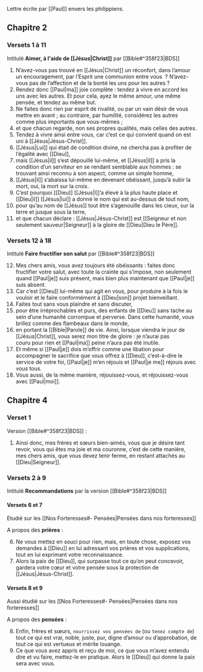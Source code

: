 Lettre écrite par [[Paul]] envers les philippiens.
## Chapitre 2
### Versets 1 à 11
Intitulé **Aimer, à l'aide de [[Jésus|Christ]]** par [[Bible#^358f23|BDS]]

1) N’avez-vous pas trouvé en [[Jésus|Christ]] un réconfort, dans l’amour un encouragement, par l’Esprit une communion entre vous  ? N’avez-vous pas de l’affection et de la bonté les uns pour les autres ?
2) Rendez donc [[Paul|ma]] joie complète : tendez à vivre en accord les uns avec les autres. Et pour cela, ayez le même amour, une même pensée, et tendez au même but.
3) Ne faites donc rien par esprit de rivalité, ou par un vain désir de vous mettre en avant ; au contraire, par humilité, considérez les autres comme plus importants que vous-mêmes ;
4) et que chacun regarde, non ses propres qualités, mais celles des autres.
5) Tendez à vivre ainsi entre vous, car c’est ce qui convient quand on est uni à [[Jésus|Jésus-Christ]].
6) [[Jésus|Lui]] qui était de condition divine,
   ne chercha pas à profiter
   de l’égalité avec [[Dieu]],
7) mais [[Jésus|il]] s’est dépouillé lui-même,
   et [[Jésus|il]] a pris
   la condition d’un serviteur
   en se rendant semblable aux hommes :
   se trouvant ainsi reconnu
   à son aspect, comme un simple homme,
8) [[Jésus|il]] s’abaissa lui-même
   en devenant obéissant,
   jusqu’à subir la mort,
   oui, la mort sur la croix.
9) C’est pourquoi [[Dieu]] [[Jésus|l]]’a élevé
   à la plus haute place
   et [[Dieu|il]] [[Jésus|lui]] a donné le nom
   qui est au-dessus de tout nom,
10) pour qu’au nom de [[Jésus]]
    tout être s’agenouille
    dans les cieux, sur la terre
    et jusque sous la terre,
11) et que chacun déclare :
    [[Jésus|Jésus-Christ]] est [[Seigneur et non seulement sauveur|Seigneur]]
    à la gloire de [[Dieu|Dieu le Père]].
### Versets 12 à 18
Intitulé **Faire fructifier son salut** par [[Bible#^358f23|BDS]]

12) Mes chers amis, vous avez toujours été obéissants : faites donc fructifier votre salut, avec toute la crainte qui s’impose, non seulement quand [[Paul|je]] suis présent, mais bien plus maintenant que [[Paul|je]] suis absent.
13) Car c’est [[Dieu]] lui-même qui agit en vous, pour produire à la fois le vouloir et le faire conformément à [[Dieu|son]] projet bienveillant.
14) Faites tout sans vous plaindre et sans discuter,
15) pour être irréprochables et purs, des enfants de [[Dieu]] sans tache au sein d’une humanité corrompue et perverse. Dans cette humanité, vous brillez comme des flambeaux dans le monde,
16) en portant la [[Bible|Parole]] de vie. Ainsi, lorsque viendra le jour de [[Jésus|Christ]], vous serez mon titre de gloire : je n’aurai pas couru pour rien et [[Paul|ma]] peine n’aura pas été inutile.
17) Et même si [[Paul|je]] dois m’offrir comme une libation pour accompagner le sacrifice que vous offrez à [[Dieu]], c’est-à-dire le service de votre foi, [[Paul|je]] m’en réjouis et [[Paul|je me]] réjouis avec vous tous.
18) Vous aussi, de la même manière, réjouissez-vous, et réjouissez-vous avec [[Paul|moi]].

## Chapitre 4
### Verset 1
Version [[Bible#^358f23|BDS]] :

1) Ainsi donc, mes frères et sœurs bien-aimés, vous que je désire tant revoir, vous qui êtes ma joie et ma couronne, c’est de cette manière, mes chers amis, que vous devez tenir ferme, en restant attachés au [[Dieu|Seigneur]].
### Versets 2 à 9
Intitulé **Recommandations** par la version [[Bible#^358f23|BDS]]
#### Versets 6 et 7
Etudié sur les [[Nos Forteresses#- Pensées|Pensées dans nos forteresses]]

A propos des **prières** :

6) Ne vous mettez en souci pour rien, mais, en toute chose, exposez vos demandes à [[Dieu]] en lui adressant vos prières et vos supplications, tout en lui exprimant votre reconnaissance.
7) Alors la paix de [[Dieu]], qui surpasse tout ce qu’on peut concevoir, gardera votre cœur et votre pensée sous la protection de [[Jésus|Jésus-Christ]].
#### Versets 8 et 9
Aussi étudié sur les [[Nos Forteresses#- Pensées|Pensées dans nos forteresses]]

A propos des **pensées** :

8) Enfin, frères et sœurs, `nourrissez vos pensées de` (ou `tenez compte de`) tout ce qui est vrai, noble, juste, pur, digne d’amour ou d’approbation, de tout ce qui est vertueux et mérite louange.
9) Ce que vous avez appris et reçu de moi, ce que vous m’avez entendu dire et vu faire, mettez-le en pratique. Alors le [[Dieu]] qui donne la paix sera avec vous.